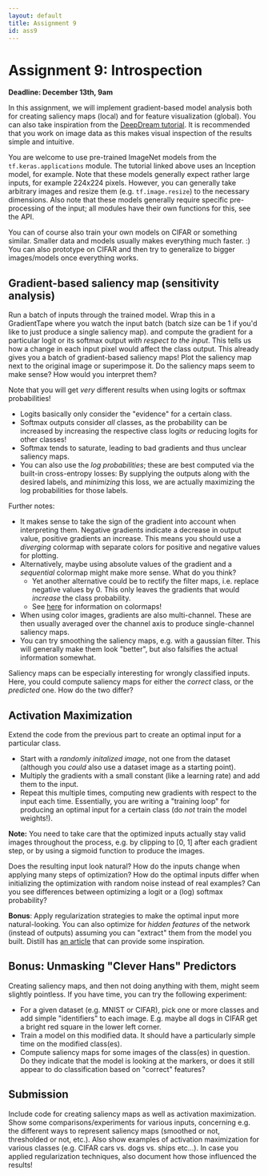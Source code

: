 ```yaml
---
layout: default
title: Assignment 9
id: ass9
---
```



# Assignment 9: Introspection
**Deadline: December 13th, 9am**


In this assignment, we will implement gradient-based model analysis both for
 creating saliency maps (local) and for feature visualization (global). 
 You can  also take inspiration from the 
[DeepDream tutorial](https://www.tensorflow.org/tutorials/generative/deepdream).
It is recommended that you work on image data as this makes visual inspection of
the results simple and intuitive.

You are welcome to use pre-trained ImageNet models from the `tf.keras.applications`
module. The tutorial linked above uses an Inception model, for example. Note
that these models generally expect rather large inputs, for example 224x224 pixels.
However, you can generally take arbitrary images and resize them (e.g. `tf.image.resize`)
to the necessary dimensions. Also note that these models generally require specific
pre-processing of the input; all modules have their own functions for this, see the API.

You can of course
also train your own models on CIFAR or something similar. Smaller data and models
usually makes everything much faster. :) You can also prototype on CIFAR and then
try to generalize to bigger images/models once everything works.

## Gradient-based saliency map (sensitivity analysis)

Run a batch of inputs through the trained model.
Wrap this in a GradientTape where you watch the input batch
(batch size can be 1 if you'd like to just produce a single saliency map).
and compute the gradient for a particular logit or its softmax output _with 
respect to the input_.
This tells us how a change in each input pixel would affect the class output.
This already gives you a batch of gradient-based saliency maps!
Plot the saliency map next to the original image or superimpose it.
Do the saliency maps seem to make sense? How would you interpret them?

Note that you will get _very_ different results when using logits or softmax probabilities!
  - Logits basically only consider the "evidence" for a certain class.
  - Softmax outputs consider _all_ classes, as the probability can be increased by
  increasing the respective class logits _or_ reducing logits for other classes!
  - Softmax tends to saturate, leading to bad gradients and thus unclear saliency maps.
  - You can also use the _log probabilities_; these are best computed via the built-in
  cross-entropy losses: By supplying the outputs along with the desired labels, and
  _minimizing_ this loss, we are actually maximizing the log probabilities for those labels.

Further notes:
- It makes sense to take the sign of the gradient into account when 
interpreting them.
Negative gradients indicate a decrease in output value, positive 
gradients an increase. This means you should use a _diverging_ colormap with 
  separate colors for positive and negative values for plotting.
- Alternatively, maybe using absolute values of the gradient and a _sequential_ colormap might
  make more sense. What do you think?
  - Yet another alternative could be to rectify the filter maps, i.e. replace negative
  values by 0. This only leaves the gradients that would _increase_ the class
  probability.
  - See [here](https://matplotlib.org/stable/users/explain/colors/colormaps.html)
  for information on colormaps!
- When using color images, gradients are also multi-channel. These are then usually
averaged over the channel axis to produce single-channel saliency maps.
- You can try smoothing the saliency maps, e.g. with a gaussian filter. This will
generally make them look "better", but also falsifies the actual information somewhat.

Saliency maps can be especially interesting for wrongly classified inputs. Here, you
could compute saliency maps for either the _correct_ class, or the _predicted_ one.
How do the two differ?


## Activation Maximization

Extend the code from the previous part to create an optimal input for a 
particular class.

- Start with a _randomly initalized image_, not one from the dataset (although you _could_ also
use a dataset image as a starting point).
- Multiply the gradients with a small constant (like a learning rate) and add them
to the input.
- Repeat this multiple times, computing new gradients with respect to the input each
time.
Essentially, you are writing a "training loop" for producing an optimal input for
a certain class (do _not_ train the model weights!).  

**Note:** You need to take care that the optimized inputs actually stay valid images
throughout the process, e.g. by clipping to [0, 1] after each gradient step, or by
using a sigmoid function to produce the images.


Does the resulting input look natural?
How do the inputs change when applying many steps of optimization?
How do the optimal inputs differ when initializing the optimization with random 
noise instead of real examples?
Can you see differences between optimizing a logit or a (log) softmax probability?

**Bonus**: Apply regularization strategies to make the optimal input more 
natural-looking.
You can also optimize for _hidden features_ of the network (instead of outputs)
assuming you can "extract" them from the model you built. Distill has 
[an article](https://distill.pub/2017/feature-visualization/) that can provide
some inspiration.


## Bonus: Unmasking "Clever Hans" Predictors

Creating saliency maps, and then not doing anything with them, might seem slightly
pointless. If you have time, you can try the following experiment:

- For a given dataset (e.g. MNIST or CIFAR), pick one or more classes and add simple
"identifiers" to each image. E.g. maybe all dogs in CIFAR get a bright red square
in the lower left corner.
- Train a model on this modified data. It should have a particularly simple time
on the modified class(es).
- Compute saliency maps for some images of the class(es) in question. Do they indicate
that the model is looking at the markers, or does it still appear to do classification
based on "correct" features?


## Submission

Include code for creating saliency maps as well as activation maximization.
Show some comparisons/experiments for various inputs, concerning e.g. the different
ways to represent saliency maps (smoothed or not, thresholded or not, etc.).
Also show examples of activation maximization for various classes (e.g. CIFAR cars
vs. dogs vs. ships etc...). In case you applied regularization techniques, also
document how those influenced the results!
